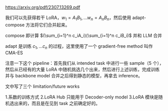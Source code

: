 https://arxiv.org/pdf/2307.13269.pdf

我们可以先获得若干 LoRA，$w_1=A_1B_1,\dots w_n= A_nB_n$，然后使用 adapt-compose 方法将它们合并起来。

compose 即计算 $(\sum_{i=1}^n c_iA_i)(\sum_{i=1}^n c_iB_i)$ 并和 LLM 合并

adapt 是训练 $c_1,\dots c_n$ 的过程，这里使用了一个 gradient-free method 叫作 CMA-ES

注意一下这个 pipeline：首先我们从 intended task 中进行一些 sample（5 个），然后从已经有的大量 LoRA 中随机挑选几个出来，然后进行上述训练，完成训练并与 backbone model 合并之后得到静态的模型，再拿去 inference。

文中写了三个 limitation/future works

1.系数的训练方式
2.LoRA Hub 只能用于 Decoder-only model
3.LoRA 模块是随机选出来的，而且是在见到 task 之前确定好的。
